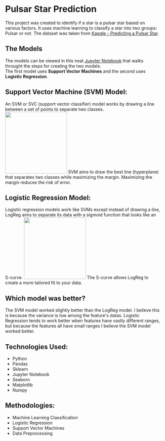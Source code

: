 # Pulsar Star Prediction
This project was created to identify if a star is a pulsar star based on various factors.
It uses machine learning to classify a star into two groups: Pulsar or not.
The dataset was taken from [Kaggle - Predicting a Pulsar Star](https://www.kaggle.com/pavanraj159/predicting-a-pulsar-star).

## The Models
The models can be viewed in this neat [Jupyter Notebook](pulsar_stars_ML.ipynb)
that walks throught the steps for creating the two models.  
The first model uses **Support Vector Machines** and the second uses **Logistic Regression**.

## Support Vector Machine (SVM) Model:
An SVM or SVC (support vector classifier) model works by drawing a line between a set
of points to separate two classes.
<img src="https://www.researchgate.net/profile/Hamid_Baghaee/publication/330557084/figure/fig5/AS:770135056977924@1560625914689/General-classification-hyperplane-representation-of-SVM-algorithm.png" height="200px"/>
SVM aims to draw the best line (hyperplane) that separates two classes while maximizing the margin.
Maximizing the margin reduces the risk of error.

## Logistic Regression Model:
Logistic regression models work like SVMs except instead of drawing a line, LogReg aims to separate
its data with a sigmoid function that looks like an S-curve.
<img src="https://storage.ning.com/topology/rest/1.0/file/get/2808358994?profile=original" height="200px"/>
The S-curve allows LogReg to create a more tailored fit to your data.

## Which model was better?
The SVM model worked slightly better than the LogReg model.
I believe this is because the variance is low among the feature's datas.
Logistic Regression tends to work better wben features have vastly different ranges,
but because the features all have small ranges I believe the SVM model worked better.

## Technologies Used:
- Python
- Pandas
- Sklearn
- Jupyter Notebook
- Seaborn
- Matplotlib
- Numpy

## Methodologies:
- Machine Learning Classification
- Logistic Regression
- Support Vector Machines
- Data Preprocessing
